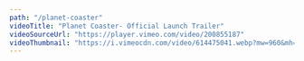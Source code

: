 ```yaml
---
path: "/planet-coaster"
videoTitle: "Planet Coaster- Official Launch Trailer"
videoSourceUrl: "https://player.vimeo.com/video/200855187"
videoThumbnail: "https://i.vimeocdn.com/video/614475041.webp?mw=960&mh=540"
---
```





